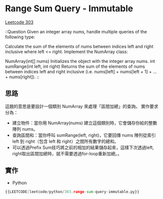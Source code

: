# Range Sum Query - Immutable

[Leetcode 303](https://leetcode.com/problems/range-sum-query-immutable/description/)

::Question
Given an integer array nums, handle multiple queries of the following type:

Calculate the sum of the elements of nums between indices left and right inclusive where left <= right.
Implement the NumArray class:

NumArray(int\[] nums) Initializes the object with the integer array nums.
int sumRange(int left, int right) Returns the sum of the elements of nums between indices left and right inclusive (i.e. nums\[left] + nums\[left + 1] + ... + nums\[right]).
::

## 思路

這題的意思是要設計一個類別 NumArray 來處理「區間加總」的查詢。
實作要求分為：

- 建立物件：當你用 NumArray(nums) 建立這個類別時，它會儲存你給的整數陣列 nums。
- 查詢區間和：當你呼叫 sumRange(left, right)，它要回傳 nums 陣列從索引 left 到 right（包含 left 和 right）之間所有數字的總和。
- 可以透過Prefix Sum技巧將之前的相加的結果儲存起來，這樣下次透過left, right取出區間加總時，就不需要透過for-loop重新加總。。

## 實作

- Python

```python
{{LEETCODE|leetcode/python/303.range-sum-query-immutable.py}}
```
